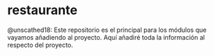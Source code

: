 restaurante
===========
@unscathed18:
Este repositorio es el principal para los módulos que vayamos añadiendo al proyecto.
Aquí añadiré toda la información al respecto del proyecto.
